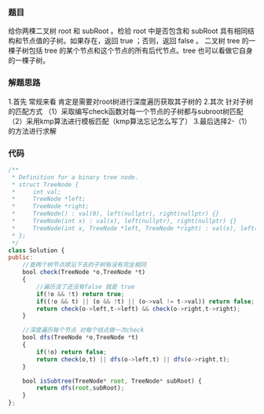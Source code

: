 ### 题目
给你两棵二叉树 root 和 subRoot 。检验 root 中是否包含和 subRoot 具有相同结构和节点值的子树。如果存在，返回 true ；否则，返回 false 。
二叉树 tree 的一棵子树包括 tree 的某个节点和这个节点的所有后代节点。tree 也可以看做它自身的一棵子树。

### 解题思路
1.首先 常规来看 肯定是需要对root树进行深度遍历获取其子树的
2.其次 针对子树的匹配方式 （1）采取编写check函数对每一个节点的子树都与subroot树匹配 （2）采用kmp算法进行模板匹配（kmp算法忘记怎么写了）
3.最后选择2-（1）的方法进行求解

### 代码
```js
/**
 * Definition for a binary tree node.
 * struct TreeNode {
 *     int val;
 *     TreeNode *left;
 *     TreeNode *right;
 *     TreeNode() : val(0), left(nullptr), right(nullptr) {}
 *     TreeNode(int x) : val(x), left(nullptr), right(nullptr) {}
 *     TreeNode(int x, TreeNode *left, TreeNode *right) : val(x), left(left), right(right) {}
 * };
 */
class Solution {
public:
    //查两个树节点顺沿下去的子树有没有完全相同
    bool check(TreeNode *o,TreeNode *t)
    {
        //遍历没了还没有false 就是 true
        if(!o && !t) return true;
        if((!o && t) || (o && !t) || (o->val != t->val)) return false;
        return check(o->left,t->left) && check(o->right,t->right);
    }

    //深度遍历每个节点 对每个结点做一次check
    bool dfs(TreeNode *o,TreeNode *t)
    {
        if(!o) return false;
        return check(o,t) || dfs(o->left,t) || dfs(o->right,t);
    }

    bool isSubtree(TreeNode* root, TreeNode* subRoot) {
        return dfs(root,subRoot);
    }
};
```